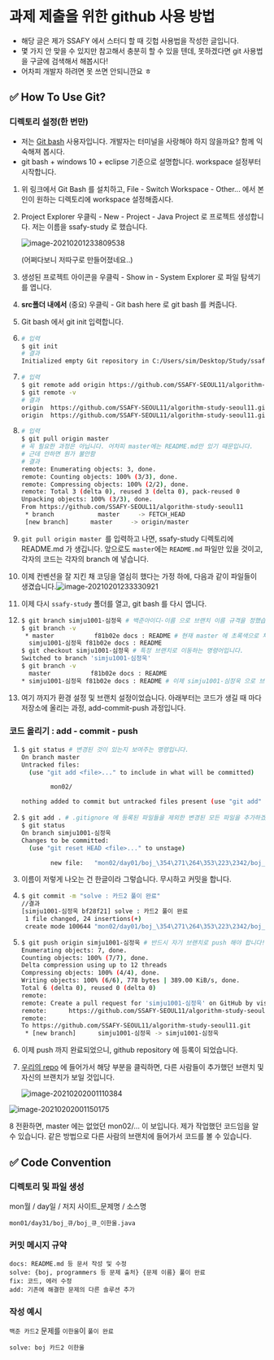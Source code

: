 # 과제 제출을 위한 github 사용 방법

- 해당 글은 제가 SSAFY 에서 스터디 할 때 깃헙 사용법을 작성한 글입니다.
- 몇 가지 안 맞을 수 있지만 참고해서 충분히 할 수 있을 텐데, 못하겠다면 git 사용법을 구글에 검색해서 해봅시다!
- 어차피 개발자 하려면 못 쓰면 안되니깐요 ㅎ

##  :white_check_mark: How To Use Git?

###  디렉토리 설정(한 번만)

- 저는 [Git bash](https://git-scm.com/downloads) 사용자입니다. 개발자는 터미널을 사랑해야 하지 않을까요? 함께 익숙해져 봅시다.
- git bash + windows 10 + eclipse 기준으로 설명합니다. workspace 설정부터 시작합니다.

1. 위 링크에서 Git Bash 를 설치하고, File - Switch Workspace - Other... 에서 본인이 원하는 디렉토리에 workspace 설정해줍시다.

2. Project Explorer 우클릭 - New - Project - Java Project 로 프로젝트 생성합니다. 저는 이름을 ssafy-study 로 했습니다.

   ![image-20210201233809538](https://user-images.githubusercontent.com/44252639/106478988-25d9f580-64ed-11eb-8295-edaf832a516b.png)

   (어쩌다보니 저따구로 만들어졌네요..)

3. 생성된 프로젝트 아이콘을 우클릭 - Show in - System Explorer 로 파일 탐색기를 엽니다.

4. **src폴더 내에서** (중요)  우클릭 - Git bash here 로 git bash 를 켜줍니다. 

5. Git bash 에서 git init 입력합니다.

6. ```bash
   # 입력 
   $ git init
   # 결과
   Initialized empty Git repository in C:/Users/sim/Desktop/Study/ssafy-study/.git/
   ```

7. ```bash
   # 입력 
   $ git remote add origin https://github.com/SSAFY-SEOUL11/algorithm-study-seoul11.git
   $ git remote -v
   # 결과
   origin  https://github.com/SSAFY-SEOUL11/algorithm-study-seoul11.git (fetch)
   origin  https://github.com/SSAFY-SEOUL11/algorithm-study-seoul11.git (push)
   ```

8. ```bash
   # 입력
   $ git pull origin master 
   # 꼭 필요한 과정은 아닙니다. 어차피 master에는 README.md만 있기 때문입니다.
   # 근데 안하면 뭔가 불안함
   # 결과
   remote: Enumerating objects: 3, done.
   remote: Counting objects: 100% (3/3), done.
   remote: Compressing objects: 100% (2/2), done.
   remote: Total 3 (delta 0), reused 3 (delta 0), pack-reused 0
   Unpacking objects: 100% (3/3), done.
   From https://github.com/SSAFY-SEOUL11/algorithm-study-seoul11
    * branch            master     -> FETCH_HEAD
    [new branch]      master     -> origin/master
   ```
9. `git pull origin master `를 입력하고 나면, ssafy-study 디렉토리에 README.md 가 생깁니다. 앞으로도 `master`에는 `README.md` 파일만 있을 것이고, 각자의 코드는 각자의 branch 에 넣습니다.

10. 이제 컨벤션을 잘 지킨 채 코딩을 열심히 했다는 가정 하에, 다음과 같이 파일들이 생겼습니다.![image-20210201233330921](https://user-images.githubusercontent.com/44252639/106479049-3a1df280-64ed-11eb-8bec-b52f014b9c54.png)

11. 이제 다시 `ssafy-study` 폴더를 열고, git bash 를 다시 엽니다.

12. ```bash
    $ git branch simju1001-심정욱 # 백준아이디-이름 으로 브랜치 이름 규격을 정했습니다.
    $ git branch -v
     * master           f81b02e docs : README # 현재 master 에 초록색으로 체크되어 있습니다.
      simju1001-심정욱 f81b02e docs : README
    $ git checkout simju1001-심정욱 # 특정 브랜치로 이동하는 명령어입니다.
    Switched to branch 'simju1001-심정욱'
    $ git branch -v
      master           f81b02e docs : README
    * simju1001-심정욱 f81b02e docs : README # 이제 simju1001-심정욱 으로 브랜치가 설정되었습니다.
    ```

13. 여기 까지가 환경 설정 및 브랜치 설정이었습니다. 아래부터는 코드가 생길 때 마다 저장소에 올리는 과정, add-commit-push 과정입니다.

### 코드 올리기 : add - commit - push

1. ```bash
   $ git status # 변경된 것이 있는지 보여주는 명령입니다.
   On branch master
   Untracked files:
     (use "git add <file>..." to include in what will be committed)
   
           mon02/
   
   nothing added to commit but untracked files present (use "git add" to track)
   ```

2. ```bash
   $ git add . # .gitignore 에 등록된 파일들을 제외한 변경된 모든 파일을 추가하겠다는 의미입니다. 
   $ git status
   On branch simju1001-심정욱
   Changes to be committed:
     (use "git reset HEAD <file>..." to unstage)
   
           new file:   "mon02/day01/boj_\354\271\264\353\223\2342/boj_\354\271\264\353\223\2342_\354\213\254\354\240\225\354\232\261.java"
   ```

3. 이름이 저렇게 나오는 건 한글이라 그렇습니다. 무시하고 커밋을 합니다.

4. ```bash
   $ git commit -m "solve : 카드2 풀이 완료"
   //결과
   [simju1001-심정욱 bf28f21] solve : 카드2 풀이 완료
    1 file changed, 24 insertions(+)
    create mode 100644 "mon02/day01/boj_\354\271\264\353\223\2342/boj_\354\271\264\353\223\2342_\354\213\254\354\240\225\354\232\261.java"
   ```

5. ```bash
   $ git push origin simju1001-심정욱 # 반드시 자기 브랜치로 push 해야 합니다!!
   Enumerating objects: 7, done.
   Counting objects: 100% (7/7), done.
   Delta compression using up to 12 threads
   Compressing objects: 100% (4/4), done.
   Writing objects: 100% (6/6), 778 bytes | 389.00 KiB/s, done.
   Total 6 (delta 0), reused 0 (delta 0)
   remote:
   remote: Create a pull request for 'simju1001-심정욱' on GitHub by visiting:
   remote:      https://github.com/SSAFY-SEOUL11/algorithm-study-seoul11/pull/new/simju1001-%EC%8B%AC%EC%A0%95%EC%9A%B1
   remote:
   To https://github.com/SSAFY-SEOUL11/algorithm-study-seoul11.git
    * [new branch]      simju1001-심정욱 -> simju1001-심정욱
   ```

6. 이제 push 까지 완료되었으니, github repository 에 등록이 되었습니다. 

7. [우리의 repo](https://github.com/SSAFY-SEOUL11/algorithm-study-seoul11) 에 들어가서 해당 부분을 클릭하면, 다른 사람들이 추가했던 브랜치 및 자신의 브랜치가 보일 것입니다.

   ![image-20210202001110384](https://user-images.githubusercontent.com/44252639/106479243-72253580-64ed-11eb-8863-af16bbc00d6e.png)

![image-20210202001150175](https://user-images.githubusercontent.com/44252639/106479297-879a5f80-64ed-11eb-97a7-f8daf44865fd.png)

8 전환하면, master 에는 없었던 mon02/... 이 보입니다. 제가 작업했던 코드임을 알 수 있습니다. 같은 방법으로 다른 사람의 브랜치에 들어가서 코드를 볼 수 있습니다.



## :white_check_mark: Code Convention

### 디렉토리 및 파일 생성

mon월 / day일 / 저지 사이트_문제명 / 소스명

```
mon01/day31/boj_큐/boj_큐_이한울.java
```

### 커밋 메시지 규약

```
docs: README.md 등 문서 작성 및 수정
solve: {boj, programmers 등 문제 출처} {문제 이름} 풀이 완료
fix: 코드, 에러 수정
add: 기존에 해결한 문제의 다른 솔루션 추가
```

### 작성 예시

`백준 카드2` 문제를 `이한울`이 `풀이 완료`

```
solve: boj 카드2 이한울
```